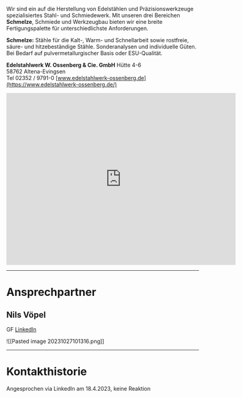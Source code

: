 
Wir sind ein auf die Herstellung von Edelstählen und Präzisionswerkzeuge spezialisiertes Stahl- und Schmiedewerk. Mit unseren drei Bereichen **Schmelze**, Schmiede und Werkzeugbau bieten wir eine breite Fertigungspalette für unterschiedlichste Anforderungen.

**Schmelze:** Stähle für die Kalt-, Warm- und Schnellarbeit sowie rostfreie, säure- und hitzebeständige Stähle. Sonderanalysen und individuelle Güten. Bei Bedarf auf pulvermetallurgischer Basis oder ESU-Qualität.

**Edelstahlwerk W. Ossenberg & Cie. GmbH**
Hütte 4-6  
58762 Altena-Evingsen  
Tel 02352 / 9791-0
[www.edelstahlwerk-ossenberg.de](https://www.edelstahlwerk-ossenberg.de/)

<iframe src="https://www.google.com/maps/embed?pb=!1m18!1m12!1m3!1d1583.5267257221617!2d7.721974639054983!3d51.29891367001366!2m3!1f0!2f0!3f0!3m2!1i1024!2i768!4f13.1!3m3!1m2!1s0x47b9467c5c831273%3A0x391a0d0e88a3ba3!2sEdelstahlwerk%20W.%20Ossenberg%20%26%20Cie.%20GmbH!5e1!3m2!1sde!2sde!4v1698418927862!5m2!1sde!2sde" width="600" height="450" style="border:0;" allowfullscreen="" loading="lazy" referrerpolicy="no-referrer-when-downgrade"></iframe>

---
# Ansprechpartner

## Nils Vöpel
GF
[LinkedIn](https://www.linkedin.com/in/nils-v%C3%B6pel-124324164/)

![[Pasted image 20231027101316.png]]

---
# Kontakthistorie

Angesprochen via LinkedIn am 18.4.2023, keine Reaktion